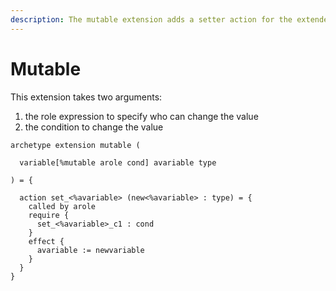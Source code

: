 ```yaml
---
description: The mutable extension adds a setter action for the extended variable.
---
```


# Mutable

This extension takes two arguments:

1. the role expression to specify who can change the value
2. the condition to change the value

```text
archetype extension mutable (

  variable[%mutable arole cond] avariable type

) = {

  action set_<%avariable> (new<%avariable> : type) = {
    called by arole
    require {
      set_<%avariable>_c1 : cond
    }
    effect {
      avariable := newvariable
    }
  }
}
```

